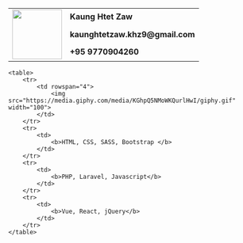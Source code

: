 <html>
    <table>
        <tr>
            <td rowspan="4">
                <img src="https://media.giphy.com/media/v1.Y2lkPTc5MGI3NjExM2NjMzhkN2NlYTMzYTY4YTk0ZGQxMjAyZDZhY2M5NjQyODBkN2Y3NCZjdD1z/gjrYDwbjnK8x36xZIO/giphy.gif" width="100">
            </td>
        </tr>
        <tr>
            <td>
                <b>Kaung Htet Zaw</b>
            </td>
        </tr>
        <tr>
            <td> 
                <b>kaunghtetzaw.khz9@gmail.com</b>
            </td>
        </tr>
        <tr>
            <td>
                <b>+95 9770904260</b>
            </td>
        </tr>
    </table>
    
    <table>
        <tr>
            <td rowspan="4">
                <img src="https://media.giphy.com/media/KGhpQ5NMoWKQurlHwI/giphy.gif" width="100">
            </td>
        </tr>
        <tr>
            <td>
                <b>HTML, CSS, SASS, Bootstrap </b>
            </td>
        </tr>
        <tr>
            <td> 
                <b>PHP, Laravel, Javascript</b>
            </td>
        </tr>
        <tr>
            <td>
                <b>Vue, React, jQuery</b>
            </td>
        </tr>
    </table>
</html>
